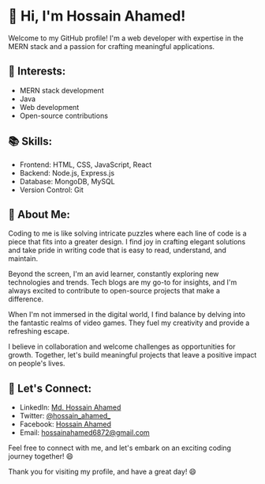 # 👋 Hi, I'm Hossain Ahamed!

Welcome to my GitHub profile! I'm a web developer with expertise in the MERN stack and a passion for crafting meaningful applications.

## 🌱 Interests:

- MERN stack development
- Java
- Web development
- Open-source contributions

## 📚 Skills:

- Frontend: HTML, CSS, JavaScript, React
- Backend: Node.js, Express.js
- Database: MongoDB, MySQL
- Version Control: Git


## 📝 About Me:

Coding to me is like solving intricate puzzles where each line of code is a piece that fits into a greater design. I find joy in crafting elegant solutions and take pride in writing code that is easy to read, understand, and maintain.

Beyond the screen, I'm an avid learner, constantly exploring new technologies and trends. Tech blogs are my go-to for insights, and I'm always excited to contribute to open-source projects that make a difference.

When I'm not immersed in the digital world, I find balance by delving into the fantastic realms of video games. They fuel my creativity and provide a refreshing escape.

I believe in collaboration and welcome challenges as opportunities for growth. Together, let's build meaningful projects that leave a positive impact on people's lives.

## 🤝 Let's Connect:

- LinkedIn: [Md. Hossain Ahamed](https://www.linkedin.com/in/hossain-ahamed/)
- Twitter: [@hossain_ahamed_](https://twitter.com/hossain_ahamed_)
- Facebook: [Hossain Ahamed](https://www.facebook.com/hossain.ahamed.001/)
- Email: [hossainahamed6872@gmail.com](mailto:hossainahamed6872@gmail.com)

Feel free to connect with me, and let's embark on an exciting coding journey together! 😄


Thank you for visiting my profile, and have a great day! 😄
